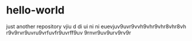 # hello-world
just another repository
vjiu d di ui ni ni  euevjuv9uvr9vvh9vhr9vhr8vhr8vh r9v9rvr9uvru9vrfuvfr9uvrff9uv 9rnvr9uv9urv9rv9r
